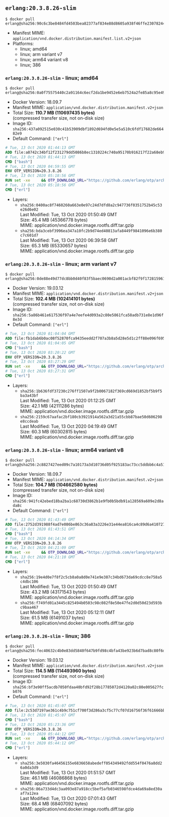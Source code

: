## `erlang:20.3.8.26-slim`

```console
$ docker pull erlang@sha256:90c6c3be8484fd4503bea82377af834e88d8605a938f46ffe230782440d3f968
```

-	Manifest MIME: `application/vnd.docker.distribution.manifest.list.v2+json`
-	Platforms:
	-	linux; amd64
	-	linux; arm variant v7
	-	linux; arm64 variant v8
	-	linux; 386

### `erlang:20.3.8.26-slim` - linux; amd64

```console
$ docker pull erlang@sha256:0a0f75575440c2a91164c6ecf2da1be9452e6eb7524a2fe85a8c95e49db44f66
```

-	Docker Version: 18.09.7
-	Manifest MIME: `application/vnd.docker.distribution.manifest.v2+json`
-	Total Size: **110.7 MB (110697435 bytes)**  
	(compressed transfer size, not on-disk size)
-	Image ID: `sha256:437a092515e030c41b53909dbf1892d694fd0e5e5a510c6fdf17682de66482e9`
-	Default Command: `["erl"]`

```dockerfile
# Tue, 13 Oct 2020 01:44:13 GMT
ADD file:a8742c34bf12f231279dd5086b8ec1310224c740a95170b916217f22a68eb9a7 in / 
# Tue, 13 Oct 2020 01:44:13 GMT
CMD ["bash"]
# Tue, 13 Oct 2020 04:59:55 GMT
ENV OTP_VERSION=20.3.8.26
# Tue, 13 Oct 2020 05:18:56 GMT
RUN set -xe 	&& OTP_DOWNLOAD_URL="https://github.com/erlang/otp/archive/OTP-${OTP_VERSION}.tar.gz" 	&& OTP_DOWNLOAD_SHA256="dce78b60938a48b887317e5222cff946fd4af36666153ab2f0f022aa91755813" 	&& fetchDeps=' 		curl 		ca-certificates' 	&& apt-get update 	&& apt-get install -y --no-install-recommends $fetchDeps 	&& curl -fSL -o otp-src.tar.gz "$OTP_DOWNLOAD_URL" 	&& echo "$OTP_DOWNLOAD_SHA256  otp-src.tar.gz" | sha256sum -c - 	&& runtimeDeps=' 		libodbc1 		libssl1.1 		libsctp1 	' 	&& buildDeps=' 		autoconf 		dpkg-dev 		gcc 		g++ 		make 		libncurses-dev 		unixodbc-dev 		libssl-dev 		libsctp-dev 	' 	&& apt-get install -y --no-install-recommends $runtimeDeps 	&& apt-get install -y --no-install-recommends $buildDeps 	&& export ERL_TOP="/usr/src/otp_src_${OTP_VERSION%%@*}" 	&& mkdir -vp $ERL_TOP 	&& tar -xzf otp-src.tar.gz -C $ERL_TOP --strip-components=1 	&& rm otp-src.tar.gz 	&& ( cd $ERL_TOP 	  && ./otp_build autoconf 	  && gnuArch="$(dpkg-architecture --query DEB_HOST_GNU_TYPE)" 	  && ./configure --build="$gnuArch" 	  && make -j$(nproc) 	  && make install ) 	&& find /usr/local -name examples | xargs rm -rf 	&& apt-get purge -y --auto-remove $buildDeps $fetchDeps 	&& rm -rf $ERL_TOP /var/lib/apt/lists/*
# Tue, 13 Oct 2020 05:18:56 GMT
CMD ["erl"]
```

-	Layers:
	-	`sha256:0400ac8f7460260a663e0e97c24d7dfd8a2c947736f0351752b45c53e26d6e02`  
		Last Modified: Tue, 13 Oct 2020 01:50:49 GMT  
		Size: 45.4 MB (45366778 bytes)  
		MIME: application/vnd.docker.image.rootfs.diff.tar.gzip
	-	`sha256:bda3cebf3996ea347a10fc2b9d74ed40813afa8449f9841096e6b380c7c601d7`  
		Last Modified: Tue, 13 Oct 2020 06:39:58 GMT  
		Size: 65.3 MB (65330657 bytes)  
		MIME: application/vnd.docker.image.rootfs.diff.tar.gzip

### `erlang:20.3.8.26-slim` - linux; arm variant v7

```console
$ docker pull erlang@sha256:0de88e49d77dc8bb0d40f83f5baec0690d2a001acbf82f9f172815961035a858
```

-	Docker Version: 19.03.12
-	Manifest MIME: `application/vnd.docker.distribution.manifest.v2+json`
-	Total Size: **102.4 MB (102414101 bytes)**  
	(compressed transfer size, not on-disk size)
-	Image ID: `sha256:5a86b461e617536f97a4e7eefe4d093a2c80e5861fca58adb731e8e1d96f8e3d`
-	Default Command: `["erl"]`

```dockerfile
# Tue, 13 Oct 2020 01:04:04 GMT
ADD file:fb1dab6b0ac08f52870fca9435eedd2f707a3b8a5d28e5d1c2ff88e096f695ec in / 
# Tue, 13 Oct 2020 01:04:05 GMT
CMD ["bash"]
# Tue, 13 Oct 2020 03:20:22 GMT
ENV OTP_VERSION=20.3.8.26
# Tue, 13 Oct 2020 03:27:29 GMT
RUN set -xe 	&& OTP_DOWNLOAD_URL="https://github.com/erlang/otp/archive/OTP-${OTP_VERSION}.tar.gz" 	&& OTP_DOWNLOAD_SHA256="dce78b60938a48b887317e5222cff946fd4af36666153ab2f0f022aa91755813" 	&& fetchDeps=' 		curl 		ca-certificates' 	&& apt-get update 	&& apt-get install -y --no-install-recommends $fetchDeps 	&& curl -fSL -o otp-src.tar.gz "$OTP_DOWNLOAD_URL" 	&& echo "$OTP_DOWNLOAD_SHA256  otp-src.tar.gz" | sha256sum -c - 	&& runtimeDeps=' 		libodbc1 		libssl1.1 		libsctp1 	' 	&& buildDeps=' 		autoconf 		dpkg-dev 		gcc 		g++ 		make 		libncurses-dev 		unixodbc-dev 		libssl-dev 		libsctp-dev 	' 	&& apt-get install -y --no-install-recommends $runtimeDeps 	&& apt-get install -y --no-install-recommends $buildDeps 	&& export ERL_TOP="/usr/src/otp_src_${OTP_VERSION%%@*}" 	&& mkdir -vp $ERL_TOP 	&& tar -xzf otp-src.tar.gz -C $ERL_TOP --strip-components=1 	&& rm otp-src.tar.gz 	&& ( cd $ERL_TOP 	  && ./otp_build autoconf 	  && gnuArch="$(dpkg-architecture --query DEB_HOST_GNU_TYPE)" 	  && ./configure --build="$gnuArch" 	  && make -j$(nproc) 	  && make install ) 	&& find /usr/local -name examples | xargs rm -rf 	&& apt-get purge -y --auto-remove $buildDeps $fetchDeps 	&& rm -rf $ERL_TOP /var/lib/apt/lists/*
# Tue, 13 Oct 2020 03:27:31 GMT
CMD ["erl"]
```

-	Layers:
	-	`sha256:1b636fdf37230c276ff1507a9f2b0067182f369cd669d1852bf5b9f5ba3a43bf`  
		Last Modified: Tue, 13 Oct 2020 01:12:25 GMT  
		Size: 42.1 MB (42111286 bytes)  
		MIME: application/vnd.docker.image.rootfs.diff.tar.gzip
	-	`sha256:2159c67aafac2bf180cb3921914a562a3d21a55cbb87bae50d606298e8ccdeab`  
		Last Modified: Tue, 13 Oct 2020 04:19:49 GMT  
		Size: 60.3 MB (60302815 bytes)  
		MIME: application/vnd.docker.image.rootfs.diff.tar.gzip

### `erlang:20.3.8.26-slim` - linux; arm64 variant v8

```console
$ docker pull erlang@sha256:2c8827427eed09c7a10173a3d10736d05f925183ac73cc5ddbb6c4a518f834fd
```

-	Docker Version: 18.09.7
-	Manifest MIME: `application/vnd.docker.distribution.manifest.v2+json`
-	Total Size: **104.7 MB (104662580 bytes)**  
	(compressed transfer size, not on-disk size)
-	Image ID: `sha256:941fc42ebed18ba2ba1c68730d3862b1e9fb0b5bdb91a128569a609e2d8ada8c`
-	Default Command: `["erl"]`

```dockerfile
# Tue, 13 Oct 2020 01:43:49 GMT
ADD file:2752d391988f4ad7e086be863c36a83a3226e31e44ea816ca4c89d6a410727b1 in / 
# Tue, 13 Oct 2020 01:43:51 GMT
CMD ["bash"]
# Tue, 13 Oct 2020 04:14:34 GMT
ENV OTP_VERSION=20.3.8.26
# Tue, 13 Oct 2020 04:21:09 GMT
RUN set -xe 	&& OTP_DOWNLOAD_URL="https://github.com/erlang/otp/archive/OTP-${OTP_VERSION}.tar.gz" 	&& OTP_DOWNLOAD_SHA256="dce78b60938a48b887317e5222cff946fd4af36666153ab2f0f022aa91755813" 	&& fetchDeps=' 		curl 		ca-certificates' 	&& apt-get update 	&& apt-get install -y --no-install-recommends $fetchDeps 	&& curl -fSL -o otp-src.tar.gz "$OTP_DOWNLOAD_URL" 	&& echo "$OTP_DOWNLOAD_SHA256  otp-src.tar.gz" | sha256sum -c - 	&& runtimeDeps=' 		libodbc1 		libssl1.1 		libsctp1 	' 	&& buildDeps=' 		autoconf 		dpkg-dev 		gcc 		g++ 		make 		libncurses-dev 		unixodbc-dev 		libssl-dev 		libsctp-dev 	' 	&& apt-get install -y --no-install-recommends $runtimeDeps 	&& apt-get install -y --no-install-recommends $buildDeps 	&& export ERL_TOP="/usr/src/otp_src_${OTP_VERSION%%@*}" 	&& mkdir -vp $ERL_TOP 	&& tar -xzf otp-src.tar.gz -C $ERL_TOP --strip-components=1 	&& rm otp-src.tar.gz 	&& ( cd $ERL_TOP 	  && ./otp_build autoconf 	  && gnuArch="$(dpkg-architecture --query DEB_HOST_GNU_TYPE)" 	  && ./configure --build="$gnuArch" 	  && make -j$(nproc) 	  && make install ) 	&& find /usr/local -name examples | xargs rm -rf 	&& apt-get purge -y --auto-remove $buildDeps $fetchDeps 	&& rm -rf $ERL_TOP /var/lib/apt/lists/*
# Tue, 13 Oct 2020 04:21:10 GMT
CMD ["erl"]
```

-	Layers:
	-	`sha256:19e4d0e7f8f2c5cb8a0a8d0e741e9e387c34bd673da69cdcc8e758a5c4dbc106`  
		Last Modified: Tue, 13 Oct 2020 01:50:49 GMT  
		Size: 43.2 MB (43171543 bytes)  
		MIME: application/vnd.docker.image.rootfs.diff.tar.gzip
	-	`sha256:f749fd01a3445c825494b0503c98c082f8e50e47fe2d0d50d23d593bc9baa467`  
		Last Modified: Tue, 13 Oct 2020 05:12:11 GMT  
		Size: 61.5 MB (61491037 bytes)  
		MIME: application/vnd.docker.image.rootfs.diff.tar.gzip

### `erlang:20.3.8.26-slim` - linux; 386

```console
$ docker pull erlang@sha256:fec40632c4b0e83dd5840f647b9fd98c4bfa43be923b6d7bad8c80f6d30d1627
```

-	Docker Version: 19.03.12
-	Manifest MIME: `application/vnd.docker.distribution.manifest.v2+json`
-	Total Size: **114.5 MB (114493960 bytes)**  
	(compressed transfer size, not on-disk size)
-	Image ID: `sha256:bf3e90ff5acdb7050fdaa40bfd92f28b17785072d4120a02c80e005627fcb076`
-	Default Command: `["erl"]`

```dockerfile
# Tue, 13 Oct 2020 01:45:07 GMT
ADD file:2c53d7197ae361c4b9c751cf700f3d286a3cf5c77cf07d16756f36f61666bb40 in / 
# Tue, 13 Oct 2020 01:45:07 GMT
CMD ["bash"]
# Tue, 13 Oct 2020 05:23:36 GMT
ENV OTP_VERSION=20.3.8.26
# Tue, 13 Oct 2020 05:44:12 GMT
RUN set -xe 	&& OTP_DOWNLOAD_URL="https://github.com/erlang/otp/archive/OTP-${OTP_VERSION}.tar.gz" 	&& OTP_DOWNLOAD_SHA256="dce78b60938a48b887317e5222cff946fd4af36666153ab2f0f022aa91755813" 	&& fetchDeps=' 		curl 		ca-certificates' 	&& apt-get update 	&& apt-get install -y --no-install-recommends $fetchDeps 	&& curl -fSL -o otp-src.tar.gz "$OTP_DOWNLOAD_URL" 	&& echo "$OTP_DOWNLOAD_SHA256  otp-src.tar.gz" | sha256sum -c - 	&& runtimeDeps=' 		libodbc1 		libssl1.1 		libsctp1 	' 	&& buildDeps=' 		autoconf 		dpkg-dev 		gcc 		g++ 		make 		libncurses-dev 		unixodbc-dev 		libssl-dev 		libsctp-dev 	' 	&& apt-get install -y --no-install-recommends $runtimeDeps 	&& apt-get install -y --no-install-recommends $buildDeps 	&& export ERL_TOP="/usr/src/otp_src_${OTP_VERSION%%@*}" 	&& mkdir -vp $ERL_TOP 	&& tar -xzf otp-src.tar.gz -C $ERL_TOP --strip-components=1 	&& rm otp-src.tar.gz 	&& ( cd $ERL_TOP 	  && ./otp_build autoconf 	  && gnuArch="$(dpkg-architecture --query DEB_HOST_GNU_TYPE)" 	  && ./configure --build="$gnuArch" 	  && make -j$(nproc) 	  && make install ) 	&& find /usr/local -name examples | xargs rm -rf 	&& apt-get purge -y --auto-remove $buildDeps $fetchDeps 	&& rm -rf $ERL_TOP /var/lib/apt/lists/*
# Tue, 13 Oct 2020 05:44:12 GMT
CMD ["erl"]
```

-	Layers:
	-	`sha256:3e5030fa46456155e6836658abedeff054349492fdd554f0476a8dd26a0da3d9`  
		Last Modified: Tue, 13 Oct 2020 01:51:57 GMT  
		Size: 46.1 MB (46086868 bytes)  
		MIME: application/vnd.docker.image.rootfs.diff.tar.gzip
	-	`sha256:86a733d4dc3aa093e87a918cc5bef5afb0346598fdce4da69a8ed30aaf7a12ea`  
		Last Modified: Tue, 13 Oct 2020 07:01:43 GMT  
		Size: 68.4 MB (68407092 bytes)  
		MIME: application/vnd.docker.image.rootfs.diff.tar.gzip
